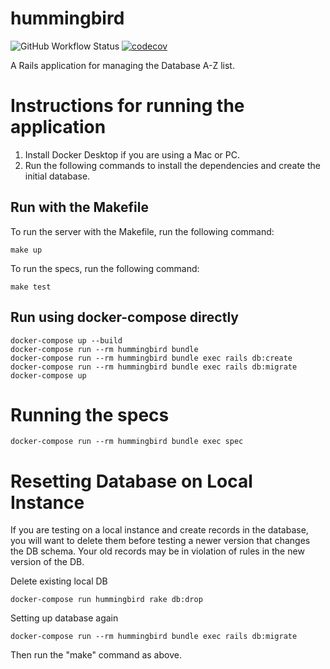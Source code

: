 # hummingbird
![GitHub Workflow Status](https://img.shields.io/github/workflow/status/jhu-library-applications/hummingbird/CI) [![codecov](https://codecov.io/gh/jhu-library-applications/hummingbird/branch/main/graph/badge.svg?token=YA5Z4VHIIH)](https://codecov.io/gh/jhu-library-applications/hummingbird)

A Rails application for managing the Database A-Z list.

# Instructions for running the application

1. Install Docker Desktop if you are using a Mac or PC. 
2. Run the following commands to install the dependencies and create the initial database.

## Run with the Makefile

To run the server with the Makefile, run the following command:

```
make up 
```

To run the specs, run the following command:

```
make test
```

## Run using docker-compose directly

```
docker-compose up --build
docker-compose run --rm hummingbird bundle 
docker-compose run --rm hummingbird bundle exec rails db:create
docker-compose run --rm hummingbird bundle exec rails db:migrate
docker-compose up
```

# Running the specs

```
docker-compose run --rm hummingbird bundle exec spec
```


# Resetting Database on Local Instance
If you are testing on a local instance and create records in the database, you will want to delete them before testing a newer version that changes the DB schema. Your old records may be in violation of rules in the new version of the DB. 

Delete existing local DB
```
docker-compose run hummingbird rake db:drop
```

Setting up database again
```
docker-compose run --rm hummingbird bundle exec rails db:migrate
```

Then run the "make" command as above.
